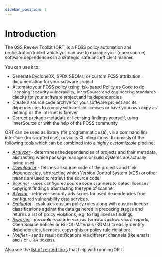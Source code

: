 ```yaml
---
sidebar_position: 1
---
```


# Introduction

The OSS Review Toolkit (ORT) is a FOSS policy automation and orchestration toolkit which you can use to manage your (open source) software dependencies in a strategic, safe and efficient manner.

You can use it to:

* Generate CycloneDX, SPDX SBOMs, or custom FOSS attribution documentation for your software project
* Automate your FOSS policy using risk-based Policy as Code to do licensing, security vulnerability, InnerSource and engineering standards checks for your software project and its dependencies
* Create a source code archive for your software project and its dependencies to comply with certain licenses or have your own copy as nothing on the internet is forever
* Correct package metadata or licensing findings yourself, using InnerSource or with the help of the FOSS community

ORT can be used as library (for programmatic use), via a command line interface (for scripted use), or via its CI integrations.
It consists of the following tools which can be combined into a *highly customizable* pipeline:

* [*Analyzer*](tools/analyzer.md) - determines the dependencies of projects and their metadata, abstracting which package managers or build systems are actually being used.
* [*Downloader*](tools/downloader.md) - fetches all source code of the projects and their dependencies, abstracting which Version Control System (VCS) or other means are used to retrieve the source code.
* [*Scanner*](tools/scanner.md) - uses configured source code scanners to detect license / copyright findings, abstracting the type of scanner.
* [*Advisor*](tools/advisor.md) - retrieves security advisories for used dependencies from configured vulnerability data services.
* [*Evaluator*](tools/evaluator.md) - evaluates custom policy rules along with custom license classifications against the data gathered in preceding stages and returns a list of policy violations, e.g. to flag license findings.
* [*Reporter*](tools/reporter.md) - presents results in various formats such as visual reports, Open Source notices or Bill-Of-Materials (BOMs) to easily identify dependencies, licenses, copyrights or policy rule violations.
* *Notifier* - sends result notifications via different channels (like emails and / or JIRA tickets).

Also see the [list of related tools](related-tools.md) that help with running ORT.
